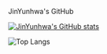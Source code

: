 JinYunhwa's GitHub

[![JinYunhwa's GitHub stats](https://github-readme-stats.vercel.app/api?username=JinYunhwa)](https://github.com/anuraghazra/github-readme-stats)

![Top Langs](https://github-readme-stats.vercel.app/api/top-langs/?username=JinYunhwa&layout=compact)
